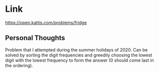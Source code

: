 # Link

https://open.kattis.com/problems/fridge

## Personal Thoughts
Problem that I attempted during the summer holidays of 2020. Can be solved by sorting the digit frequencies and greedily choosing the lowest digit with the lowest frequency to form the answer (0 should come last in the ordering).

